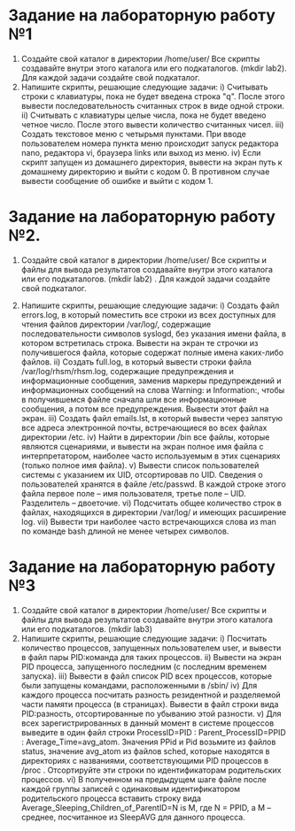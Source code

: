 # Задание на лабораторную работу №1
1. Создайте свой каталог в директории /home/user/ Все скрипты создавайте
внутри этого каталога или его подкаталогов. (mkdir lab2). Для каждой задачи создайте свой подкаталог.
2. Напишите скрипты, решающие следующие задачи:
i) Считывать строки с клавиатуры, пока не будет введена строка "q".
После этого вывести последовательность считанных строк в виде
одной строки.
ii) Считывать с клавиатуры целые числа, пока не будет введено четное
число. После этого вывести количество считанных чисел.
iii) Создать текстовое меню с четырьмя пунктами. При вводе
пользователем номера пункта меню происходит запуск редактора
nano, редактора vi, браузера links или выход из меню.
iv) Если скрипт запущен из домашнего директория, вывести на экран путь
к домашнему директорию и выйти с кодом 0. В противном случае
вывести сообщение об ошибке и выйти с кодом 1.

# Задание на лабораторную работу №2.
1. Создайте свой каталог в директории /home/user/  Все скрипты и файлы для вывода результатов создавайте внутри этого каталога или его подкаталогов. (mkdir lab2) . Для каждой задачи создайте свой подкаталог.

2. Напишите скрипты, решающие следующие задачи:
 i) Создать файл errors.log, в который поместить все строки из всех доступных для чтения файлов директории /var/log/, содержащие  последовательности символов syslogd, без указания имени файла, в котором встретилась строка. Вывести на экран те строчки из получившегося файла, которые содержат полные имена каких-либо файлов.
 ii) Создать full.log, в который вывести строки файла /var/log/rhsm/rhsm.log, содержащие предупреждения и информационные сообщения, заменив маркеры предупреждений и информационных сообщений на слова Warning: и Information:, чтобы в получившемся файле сначала шли все информационные сообщения, а потом все предупреждения. Вывести этот файл на экран.
 iii) Создать файл emails.lst, в который вывести через запятую все адреса электронной почты, встречающиеся во всех файлах директории /etc. 
 iv) Найти в директории /bin все файлы, которые являются сценариями, и вывести на экран полное имя файла с интерпретатором, наиболее часто используемым в этих сценариях (только полное имя файла).
 v) Вывести список пользователей системы с указанием их UID, отсортировав по UID. Сведения о пользователей хранятся в файле /etc/passwd. В каждой строке этого файла первое поле – имя пользователя, третье поле – UID. Разделитель – двоеточие.
 vi) Подсчитать общее количество строк в файлах, находящихся в директории /var/log/ и имеющих расширение log.
 vii) Вывести три наиболее часто встречающихся слова из man по команде bash длиной не менее четырех символов.
 
# Задание на лабораторную работу №3
1. Создайте свой каталог в директории /home/user/ Все скрипты и файлы
для вывода результатов создавайте внутри этого каталога или его
подкаталогов. (mkdir lab3)
2. Напишите скрипты, решающие следующие задачи:
i) Посчитать количество процессов, запущенных пользователем user, и
вывести в файл пары
PID:команда для таких процессов.
ii) Вывести на экран PID процесса, запущенного последним (с последним
временем запуска).
iii) Вывести в файл список PID всех процессов, которые были запущены
командами, расположенными в /sbin/
iv) Для каждого процесса посчитать разность резидентной и разделяемой
части памяти процесса (в страницах). Вывести в файл строки вида
PID:разность, отсортированные по убыванию этой разности.
v) Для всех зарегистрированных в данный момент в системе процессов
выведите в один файл строки
ProcessID=PID : Parent_ProcessID=PPID :
Average_Time=avg_atom.
Значения PPid и Pid возьмите из файлов status, значение
avg_atom из файлов sched, которые находятся в директориях с
названиями, соответствующими PID процессов в /proc .
Отсортируйте эти строки по идентификаторам родительских
процессов.
vi) В полученном на предыдущем шаге файле после каждой группы
записей с одинаковым идентификатором родительского процесса
вставить строку вида
Average_Sleeping_Children_of_ParentID=N is M,
где N = PPID, а M – среднее, посчитанное из SleepAVG для данного
процесса.



